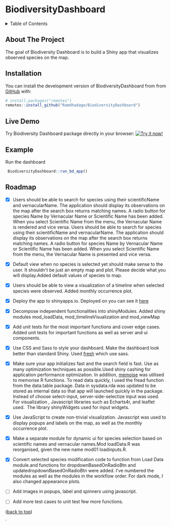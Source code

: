 
<!-- README.md is generated from README.Rmd. Please edit that file -->

# BiodiversityDashboard

<!-- badges: start -->
<!-- badges: end -->
<!-- TABLE OF CONTENTS -->
<details>
<summary>
Table of Contents
</summary>
<ol>
<li>
<a href="#about-the-project">About The Project</a>
</li>
<li>
<a href="#installation">Installation</a>
</li>
<li>
<a href="#roadmap">Roadmap</a>
</li>
</ol>
</details>

## About The Project

The goal of Biodiversity Dashboard is to build a Shiny app that
visualizes observed species on the map.

## Installation

You can install the development version of BiodiversityDashboard from
from [GitHub](https://github.com/) with:

``` r
# install.packages("remotes")
remotes::install_github("Ramdhadage/BiodiversityDashboard")
```

## Live Demo

Try Biodiversity Dashboard package directly in your browser: [![Try it
now!](https://img.shields.io/badge/Try%20it-online-blue)](https://ramdhadage.github.io/BiodiversityDashboard/)

## Example

Run the dashboard

``` r
 BiodiversityDashboard::run_bd_app()
```

<!-- ROADMAP -->

## Roadmap

- [x] Users should be able to search for species using their
  scientificName and vernacularName. The application should display its
  observations on the map after the search box returns matching names. A
  radio button for species Name by Vernacular Name or Scientific Name
  has been added. When you select Scientific Name from the menu, the
  Vernacular Name is rendered and vice versa. Users should be able to
  search for species using their scientificName and vernacularName. The
  application should display its observations on the map after the
  search box returns matching names. A radio button for species Name by
  Vernacular Name or Scientific Name has been added. When you select
  Scientific Name from the menu, the Vernacular Name is presented and
  vice versa.

- [x] Default view when no species is selected yet should make sense to
  the user. It shouldn’t be just an empty map and plot. Please decide
  what you will display.Added default values of species to map.

- [x] Users should be able to view a visualization of a timeline when
  selected species were observed. Added monthly occurrence plot.

- [x] Deploy the app to shinyapps.io. Deployed on you can see it
  [here](https://ti5syn-ramdhadage.shinyapps.io/BiodiversityDashboard/)

- [x] Decompose independent functionalities into shinyModules. Added
  shiny modules mod_loadData, mod_timelineVisualization and mod_viewMap

- [x] Add unit tests for the most important functions and cover edge
  cases. Added unit tests for important functions as well as server and
  ui components.

- [x] Use CSS and Sass to style your dashboard. Make the dashboard look
  better than standard Shiny. Used
  [fresh](https://dreamrs.github.io/fresh/index.html) which use sass.

- [x] Make sure your app initializes fast and the search field is fast.
  Use as many optimization techniques as possible.Used shiny cashing for
  application performance optimization. In addition,
  [memoise](https://github.com/r-lib/memoise) was utilised to memorise R
  functions. To read data quickly, I used the fread function from the
  data.table package. Data in sysdata.rda was updated to be stored as
  internal data so that app will launched quickly in the package.
  Instead of choose select-input, server-side-selectize input was used.
  For visualization , Javascript libraries such as Echarts4r,
  and leaflet used.  The library shinyWidgets used for input widgets.

- [x] Use JavaScript to create non-trivial visualization. Javascript was
  used to display popups and labels on the map, as well as the monthly
  occurrence plot.

- [x] Make a separate module for dynamic ui for species selection based
  on scientific names and vernacular names.Mod loadData.R was
  reorganised, given the new name mod01 loadinputs.R.

- [x] Convert selected species modification code to function from Load
  Data module.and functions for dropdownBasedOnRadioBtn and
  updatedropdownBasedOnRadioBtn were added. I’ve numbered the modules as
  well as the modules in the workflow order. For dark mode, I also
  changed appearance plots.

- [ ] Add images in popups, label and spinners using javascript.

- [ ] Add more test cases to unit test few more functions.

<p align="right">

(<a href="#top">back to top</a>)

</p>

\`
